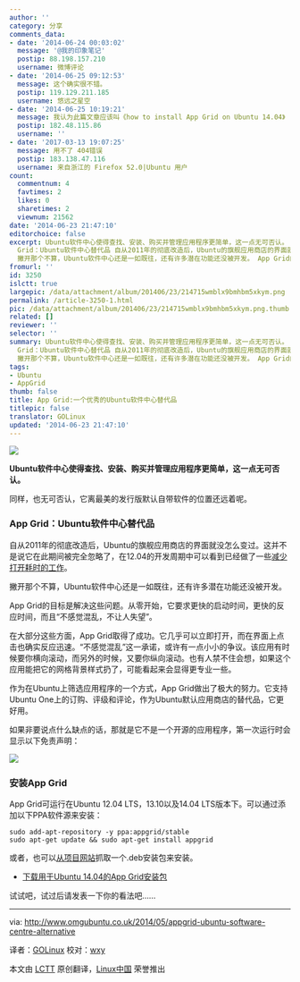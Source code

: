 ```yaml
---
author: ''
category: 分享
comments_data:
- date: '2014-06-24 00:03:02'
  message: '@我的印象笔记'
  postip: 88.198.157.210
  username: 微博评论
- date: '2014-06-25 09:12:53'
  message: 这个确实很不错。
  postip: 119.129.211.185
  username: 悠远之星空
- date: '2014-06-25 10:19:21'
  message: 我认为此篇文章应该叫《how to install App Grid on Ubuntu 14.04》
  postip: 182.48.115.86
  username: ''
- date: '2017-03-13 19:07:25'
  message: 用不了 404错误
  postip: 183.138.47.116
  username: 来自浙江的 Firefox 52.0|Ubuntu 用户
count:
  commentnum: 4
  favtimes: 2
  likes: 0
  sharetimes: 2
  viewnum: 21562
date: '2014-06-23 21:47:10'
editorchoice: false
excerpt: Ubuntu软件中心使得查找、安装、购买并管理应用程序更简单，这一点无可否认。 同样，也无可否认，它离最美的发行版默认自带软件的位置还远着呢。 App
  Grid：Ubuntu软件中心替代品 自从2011年的彻底改造后，Ubuntu的旗舰应用商店的界面就没怎么变过。这并不是说它在此期间被完全忽略了，在12.04的开发周期中可以看到已经做了一些减少打开耗时的工作。
  撇开那个不算，Ubuntu软件中心还是一如既往，还有许多潜在功能还没被开发。 App Grid的目标是解决这些问题。从零开始，它要求更快的启动时间，更快的反应时间，而且不感觉混乱，不让人失望
fromurl: ''
id: 3250
islctt: true
largepic: /data/attachment/album/201406/23/214715wmblx9bmhbm5xkym.png
permalink: /article-3250-1.html
pic: /data/attachment/album/201406/23/214715wmblx9bmhbm5xkym.png.thumb.jpg
related: []
reviewer: ''
selector: ''
summary: Ubuntu软件中心使得查找、安装、购买并管理应用程序更简单，这一点无可否认。 同样，也无可否认，它离最美的发行版默认自带软件的位置还远着呢。 App
  Grid：Ubuntu软件中心替代品 自从2011年的彻底改造后，Ubuntu的旗舰应用商店的界面就没怎么变过。这并不是说它在此期间被完全忽略了，在12.04的开发周期中可以看到已经做了一些减少打开耗时的工作。
  撇开那个不算，Ubuntu软件中心还是一如既往，还有许多潜在功能还没被开发。 App Grid的目标是解决这些问题。从零开始，它要求更快的启动时间，更快的反应时间，而且不感觉混乱，不让人失望
tags:
- Ubuntu
- AppGrid
thumb: false
title: App Grid:一个优秀的Ubuntu软件中心替代品
titlepic: false
translator: GOLinux
updated: '2014-06-23 21:47:10'
---
```


![](/data/attachment/album/201406/23/214715wmblx9bmhbm5xkym.png)


**Ubuntu软件中心使得查找、安装、购买并管理应用程序更简单，这一点无可否认。**


同样，也无可否认，它离最美的发行版默认自带软件的位置还远着呢。


### App Grid：Ubuntu软件中心替代品


自从2011年的彻底改造后，Ubuntu的旗舰应用商店的界面就没怎么变过。这并不是说它在此期间被完全忽略了，在12.04的开发周期中可以看到已经做了一些[减少打开耗时的工作](http://www.omgubuntu.co.uk/2011/10/plans-for-ubuntu-software-centre-plans-in-12-04-get-discussed)。


撇开那个不算，Ubuntu软件中心还是一如既往，还有许多潜在功能还没被开发。


App Grid的目标是解决这些问题。从零开始，它要求更快的启动时间，更快的反应时间，而且“不感觉混乱，不让人失望”。


在大部分这些方面，App Grid取得了成功。它几乎可以立即打开，而在界面上点击也确实反应迅速。“不感觉混乱”这一承诺，或许有一点小小的争议。该应用有时候要你横向滚动，而另外的时候，又要你纵向滚动。也有人禁不住会想，如果这个应用能把它的网格背景样式扔了，可能看起来会显得更专业一些。


作为在Ubuntu上筛选应用程序的一个方式，App Grid做出了极大的努力。它支持Ubuntu One上的订购、评级和评论，作为Ubuntu默认应用商店的替代品，它更好用。


如果非要说点什么缺点的话，那就是它不是一个开源的应用程序，第一次运行时会显示以下免责声明：


![](/data/attachment/album/201406/23/214717h4eiyn9s6uswdiud.png)


### 安装App Grid


App Grid可运行在Ubuntu 12.04 LTS，13.10以及14.04 LTS版本下。可以通过添加以下PPA软件源来安装：



```
sudo add-apt-repository -y ppa:appgrid/stable
sudo apt-get update && sudo apt-get install appgrid

```

或者，也可以[从项目网站](https://launchpad.net/appgrid)抓取一个.deb安装包来安装。


* [下载用于Ubuntu 14.04的App Grid安装包](http://ppa.launchpad.net/appgrid/stable/ubuntu/pool/main/a/appgrid/appgrid_0.1.102%7Etrusty_all.deb)


试试吧，试过后请发表一下你的看法吧……




---


via: <http://www.omgubuntu.co.uk/2014/05/appgrid-ubuntu-software-centre-alternative>


译者：[GOLinux](https://github.com/GOLinux) 校对：[wxy](https://github.com/wxy)


本文由 [LCTT](https://github.com/LCTT/TranslateProject) 原创翻译，[Linux中国](http://linux.cn/) 荣誉推出